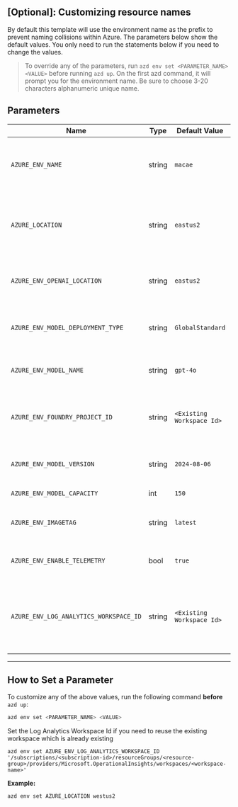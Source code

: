 ## [Optional]: Customizing resource names 

By default this template will use the environment name as the prefix to prevent naming collisions within Azure. The parameters below show the default values. You only need to run the statements below if you need to change the values. 

> To override any of the parameters, run `azd env set <PARAMETER_NAME> <VALUE>` before running `azd up`. On the first azd command, it will prompt you for the environment name. Be sure to choose 3-20 characters alphanumeric unique name. 

## Parameters

| Name                            | Type   | Default Value     | Purpose                                                                                             |
| ------------------------------- | ------ | ----------------- | --------------------------------------------------------------------------------------------------- |
| `AZURE_ENV_NAME`                | string | `macae`           | Used as a prefix for all resource names to ensure uniqueness across environments.                   |
| `AZURE_LOCATION`                | string | `eastus2`   | Location of the Azure resources. Controls where the infrastructure will be deployed.                |
| `AZURE_ENV_OPENAI_LOCATION`     | string | `eastus2`   | Specifies the region for OpenAI resource deployment.                                                |
| `AZURE_ENV_MODEL_DEPLOYMENT_TYPE` | string | `GlobalStandard` | Defines the deployment type for the AI model (e.g., Standard, GlobalStandard).                     |
| `AZURE_ENV_MODEL_NAME`          | string | `gpt-4o`          | Specifies the name of the GPT model to be deployed.                                                |
| `AZURE_ENV_FOUNDRY_PROJECT_ID`          | string | `<Existing Workspace Id>`          | Set this if you want to reuse an AI Foundry Project instead of creating a new one.                                                |                        
| `AZURE_ENV_MODEL_VERSION`       | string | `2024-08-06`      | Version of the GPT model to be used for deployment.                                                |
| `AZURE_ENV_MODEL_CAPACITY`       | int | `150`      | Sets the GPT model capacity.                                                |
| `AZURE_ENV_IMAGETAG`            | string | `latest`          | Docker image tag used for container deployments.                                                   |
| `AZURE_ENV_ENABLE_TELEMETRY`    | bool   | `true`            | Enables telemetry for monitoring and diagnostics.                                                  |
| `AZURE_ENV_LOG_ANALYTICS_WORKSPACE_ID` | string  | `<Existing Workspace Id>`     | Set this if you want to reuse an existing Log Analytics Workspace instead of creating a new one.     |
---

## How to Set a Parameter

To customize any of the above values, run the following command **before** `azd up`:

```bash
azd env set <PARAMETER_NAME> <VALUE>
```

Set the Log Analytics Workspace Id if you need to reuse the existing workspace which is already existing
```shell
azd env set AZURE_ENV_LOG_ANALYTICS_WORKSPACE_ID '/subscriptions/<subscription-id>/resourceGroups/<resource-group>/providers/Microsoft.OperationalInsights/workspaces/<workspace-name>'
```

**Example:**

```bash
azd env set AZURE_LOCATION westus2
```
